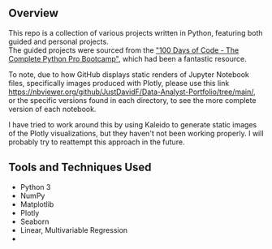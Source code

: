 ## Overview
This repo is a collection of various projects written in Python, featuring both guided and personal projects.<br/>
The guided projects were sourced from the ["100 Days of Code - The Complete Python Pro Bootcamp"](https://www.udemy.com/course/100-days-of-code/?couponCode=LETSLEARNNOWPP), which had been a fantastic resource.

To note, due to how GitHub displays static renders of Jupyter Notebook files, specifically images produced with Plotly, please use this link <https://nbviewer.org/github/JustDavidF/Data-Analyst-Portfolio/tree/main/>, or the specific versions found in each directory, to see the more complete version of each notebook.

I have tried to work around this by using Kaleido to generate static images of the Plotly visualizations, but they haven't not been working properly. I will probably try to reattempt this approach in the future.

## Tools and Techniques Used
* Python 3
* NumPy
* Matplotlib
* Plotly
* Seaborn
* Linear, Multivariable Regression
* 
